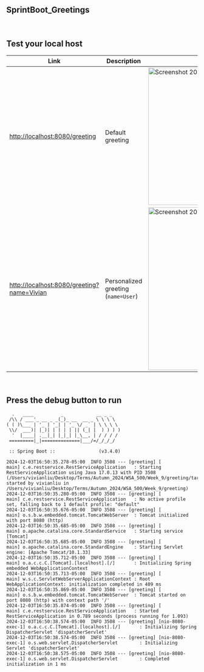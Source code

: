 ## SprintBoot_Greetings

<br />

## Test your local host
| Link                                     | Description                       | Output Screenshot                |
|------------------------------------------|-----------------------------------|----------------------------------|
| [http://localhost:8080/greeting](http://localhost:8080/greeting)             | Default greeting                  | <img width="362" alt="Screenshot 2024-12-03 at 4 55 04 PM" src="https://github.com/user-attachments/assets/29f0e865-7ae3-471a-ad70-ca9551041458"> |
| [http://localhost:8080/greeting?name=Vivian](http://localhost:8080/greeting?name=Vivian) | Personalized greeting (`name=User`) | <img width="428" alt="Screenshot 2024-12-03 at 4 55 48 PM" src="https://github.com/user-attachments/assets/7e7eb5ef-1e75-48b7-9025-b3aff860509c"> |


<br />

## Press the debug button to run
```
  .   ____          _            __ _ _
 /\\ / ___'_ __ _ _(_)_ __  __ _ \ \ \ \
( ( )\___ | '_ | '_| | '_ \/ _` | \ \ \ \
 \\/  ___)| |_)| | | | | || (_| |  ) ) ) )
  '  |____| .__|_| |_|_| |_\__, | / / / /
 =========|_|==============|___/=/_/_/_/

 :: Spring Boot ::                (v3.4.0)

2024-12-03T16:50:35.278-05:00  INFO 3508 --- [greeting] [           main] c.e.restservice.RestServiceApplication   : Starting RestServiceApplication using Java 17.0.13 with PID 3508 (/Users/vivianliu/Desktop/Terms/Autumn_2024/WSA_500/Week_9/greeting/target/classes started by vivianliu in /Users/vivianliu/Desktop/Terms/Autumn_2024/WSA_500/Week_9/greeting)
2024-12-03T16:50:35.280-05:00  INFO 3508 --- [greeting] [           main] c.e.restservice.RestServiceApplication   : No active profile set, falling back to 1 default profile: "default"
2024-12-03T16:50:35.676-05:00  INFO 3508 --- [greeting] [           main] o.s.b.w.embedded.tomcat.TomcatWebServer  : Tomcat initialized with port 8080 (http)
2024-12-03T16:50:35.685-05:00  INFO 3508 --- [greeting] [           main] o.apache.catalina.core.StandardService   : Starting service [Tomcat]
2024-12-03T16:50:35.685-05:00  INFO 3508 --- [greeting] [           main] o.apache.catalina.core.StandardEngine    : Starting Servlet engine: [Apache Tomcat/10.1.33]
2024-12-03T16:50:35.712-05:00  INFO 3508 --- [greeting] [           main] o.a.c.c.C.[Tomcat].[localhost].[/]       : Initializing Spring embedded WebApplicationContext
2024-12-03T16:50:35.713-05:00  INFO 3508 --- [greeting] [           main] w.s.c.ServletWebServerApplicationContext : Root WebApplicationContext: initialization completed in 409 ms
2024-12-03T16:50:35.869-05:00  INFO 3508 --- [greeting] [           main] o.s.b.w.embedded.tomcat.TomcatWebServer  : Tomcat started on port 8080 (http) with context path '/'
2024-12-03T16:50:35.874-05:00  INFO 3508 --- [greeting] [           main] c.e.restservice.RestServiceApplication   : Started RestServiceApplication in 0.789 seconds (process running for 1.093)
2024-12-03T16:50:38.574-05:00  INFO 3508 --- [greeting] [nio-8080-exec-1] o.a.c.c.C.[Tomcat].[localhost].[/]       : Initializing Spring DispatcherServlet 'dispatcherServlet'
2024-12-03T16:50:38.574-05:00  INFO 3508 --- [greeting] [nio-8080-exec-1] o.s.web.servlet.DispatcherServlet        : Initializing Servlet 'dispatcherServlet'
2024-12-03T16:50:38.575-05:00  INFO 3508 --- [greeting] [nio-8080-exec-1] o.s.web.servlet.DispatcherServlet        : Completed initialization in 1 ms
```
